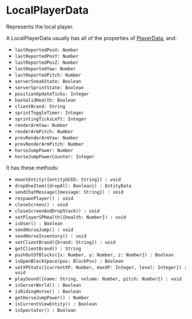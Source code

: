 # LocalPlayerData
Represents the local player.

A LocalPlayerData usually has all of the properties of [PlayerData](PlayerData.md), and:

- `lastReportedPosX: Number`
- `lastReportedPosY: Number`
- `lastReportedPosZ: Number`
- `lastReportedYaw: Number`
- `lastReportedPitch: Number`
- `serverSneakState: Boolean`
- `serverSprintState: Boolean`
- `positionUpdateTicks: Integer`
- `hasValidHealth: Boolean`
- `clientBrand: String`
- `sprintToggleTimer: Integer`
- `sprintingTicksLeft: Integer`
- `renderArmYaw: Number`
- `renderArmPitch: Number`
- `prevRenderArmYaw: Number`
- `prevRenderArmPitch: Number`
- `horseJumpPower: Number`
- `horseJumpPowerCounter: Integer`

It has these methods:
- `mountEntity({entityUUID: String}) : void`
- `dropOneItem({dropAll: Boolean}) : EntityData`
- `sendChatMessage({message: String}) : void`
- `respawnPlayer() : void`
- `closeScreen() : void`
- `closeScreenAndDropStack() : void`
- `setPlayerSPHealth({health: Number}) : void`
- `isUser() : Boolean`
- `sendHorseJump() : void`
- `sendHorseInventory() : void`
- `setClientBrand({brand: String}) : void`
- `getClientBrand() : String`
- `pushOutOfBlocks({x: Number, y: Number, z: Number}) : Boolean`
- `isOpenBlockSpace(pos: BlockPos) : Boolean`
- `setXPStats({currentXP: Number, maxXP: Integer, level: Integer}) : void`
- `playSound({name: String, volume: Number, pitch: Number}) : void`
- `isServerWorld() : Boolean`
- `isRidingHorse() : Boolean`
- `getHorseJumpPower() : Number`
- `isCurrentViewEntity() : Boolean`
- `isSpectator() : Boolean`